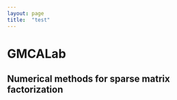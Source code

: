 ```yaml
---
layout: page
title:  "test"
---
```


# GMCALab
## Numerical methods for sparse matrix factorization
